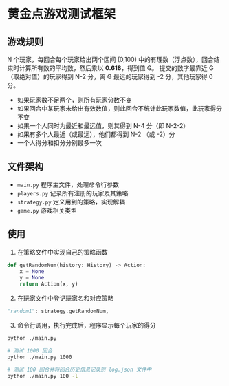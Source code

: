 # 黄金点游戏测试框架

## 游戏规则

N 个玩家，每回合每个玩家给出两个区间 (0,100) 中的有理数（浮点数），回合结束时计算所有数的平均数，然后乘以 **0.618**，得到值 G。
提交的数字最靠近 G（取绝对值）的玩家得到 N-2 分，离 G 最远的玩家得到 -2 分，其他玩家得 0 分。

- 如果玩家数不足两个，则所有玩家分数不变
- 如果回合中某玩家未给出有效数值，则此回合不统计此玩家数值，此玩家得分不变
- 如果一个人同时为最近和最远值，则其得到 N-4 分（即 N-2-2）
- 如果有多个人最近（或最远），他们都得到 N-2 （或 -2）分
- 一个人得分和扣分分别最多一次

## 文件架构

- `main.py` 程序主文件，处理命令行参数
- `players.py` 记录所有注册的玩家及其策略
- `strategy.py` 定义用到的策略，实现解耦
- `game.py` 游戏相关类型

## 使用

1. 在策略文件中实现自己的策略函数

```python
def getRandomNum(history: History) -> Action:
    x = None
    y = None
    return Action(x, y)
```

2. 在玩家文件中登记玩家名和对应策略

```python
"random1": strategy.getRandomNum,
```

3. 命令行调用，执行完成后，程序显示每个玩家的得分

```sh
python ./main.py

# 测试 1000 回合
python ./main.py 1000

# 测试 100 回合并将回合历史信息记录到 log.json 文件中
python ./main.py 100 -l
```
